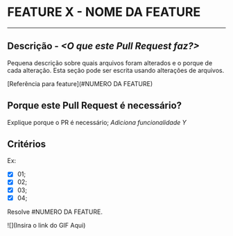 # FEATURE X - NOME DA FEATURE
---
## Descrição - _<O que este Pull Request faz?>_
Pequena descrição sobre quais arquivos foram alterados e 
o porque de cada alteração. Esta seção pode ser escrita
 usando alterações de arquivos.

[Referência para feature](#NUMERO DA FEATURE)

## Porque este Pull Request é necessário?
Explique porque o PR é necessário;
_Adiciona funcionalidade Y_

## Critérios
Ex:
- [x] 01;
- [x] 02;
- [x] 03;
- [x] 04;

Resolve #NUMERO DA FEATURE.

![](Insira o link do GIF Aqui) 


